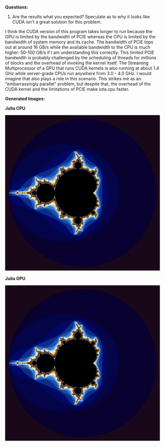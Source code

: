 **Questions:**

1. Are the results what you expected? Speculate as to why it looks like CUDA isn't a great solution for this problem.

I think the CUDA version of this program takes longer to run because the GPU is limited by the bandwidth of PCIE whereas 
the CPU is limited by the bandwidth of system memory and its cache. The bandwidth of PCIE tops out at around 16 GB/s 
while the available bandwidth to the CPU is much higher: 50-100 GB/s if I am understanding this correctly. This limited 
PCIE bandwidth is probably challenged by the scheduling of threads for millions of blocks and the overhead of invoking 
the kernel itself. The Streaming Multiprocessor of a GPU that runs CUDA kernels is also running at about 1.4 GHz while 
server-grade CPUs run anywhere from 3.0 - 4.0 GHz. I would imagine that also plays a role in this scenario. This strikes 
me as an "embarrassingly parallel" problem, but despite that, the overhead of the CUDA kernel and the limitations of 
PCIE make iota.cpu faster.

**Generated Images:**

**Julia CPU**

![julia-CPU](Project-4/julia-CPU.png)

**Julia GPU**

![julia-GPU](Project-4/julia-GPU.png)
